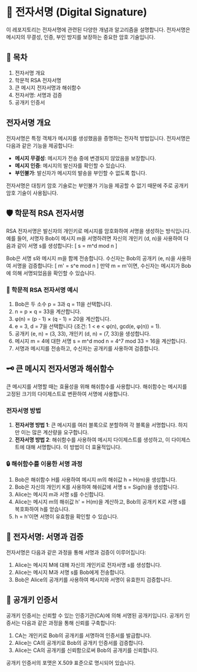 # 📄 전자서명 (Digital Signature)

이 레포지토리는 전자서명에 관련된 다양한 개념과 알고리즘을 설명합니다. 전자서명은 메시지의 무결성, 인증, 부인 방지를 보장하는 중요한 암호 기술입니다.

## 📑 목차
1. 전자서명 개요
2. 학문적 RSA 전자서명
3. 큰 메시지 전자서명과 해쉬함수
4. 전자서명: 서명과 검증
5. 공개키 인증서

## 전자서명 개요
전자서명은 특정 객체가 메시지를 생성했음을 증명하는 전자적 방법입니다. 전자서명은 다음과 같은 기능을 제공합니다:
- **메시지 무결성**: 메시지가 전송 중에 변경되지 않았음을 보장합니다.
- **메시지 인증**: 메시지의 발신자를 확인할 수 있습니다.
- **부인불가**: 발신자가 메시지의 발송을 부인할 수 없도록 합니다.

전자서명은 대칭키 암호 기술로는 부인불가 기능을 제공할 수 없기 때문에 주로 공개키 암호 기술이 사용됩니다.

## 🛡️ 학문적 RSA 전자서명
RSA 전자서명은 발신자의 개인키로 메시지를 암호화하여 서명을 생성하는 방식입니다. 예를 들어, 서명자 Bob이 메시지 m을 서명하려면 자신의 개인키 (d, n)을 사용하여 다음과 같이 서명 s를 생성합니다:
\[ s = m^d mod n \]

Bob은 서명 s와 메시지 m을 함께 전송합니다. 수신자는 Bob의 공개키 (e, n)을 사용하여 서명을 검증합니다:
\[ m' = s^e mod n \]
만약 m = m'이면, 수신자는 메시지가 Bob에 의해 서명되었음을 확인할 수 있습니다.

### 📘 학문적 RSA 전자서명 예시
1. Bob은 두 소수 p = 3과 q = 11을 선택합니다.
2. n = p × q = 33을 계산합니다.
3. φ(n) = (p - 1) × (q - 1) = 20을 계산합니다.
4. e = 3, d = 7을 선택합니다 (조건: 1 < e < φ(n), gcd(e, φ(n)) = 1).
5. 공개키 (e, n) = (3, 33), 개인키 (d, n) = (7, 33)을 생성합니다.
6. 메시지 m = 4에 대한 서명 s = m^d mod n = 4^7 mod 33 = 16을 계산합니다.
7. 서명과 메시지를 전송하고, 수신자는 공개키를 사용하여 검증합니다.

## 🗝️ 큰 메시지 전자서명과 해쉬함수
큰 메시지를 서명할 때는 효율성을 위해 해쉬함수를 사용합니다. 해쉬함수는 메시지를 고정된 크기의 다이제스트로 변환하여 서명에 사용합니다.

### 전자서명 방법
1. **전자서명 방법 1**: 큰 메시지를 여러 블록으로 분할하여 각 블록을 서명합니다. 하지만 이는 많은 계산량을 요구합니다.
2. **전자서명 방법 2**: 해쉬함수를 사용하여 메시지 다이제스트를 생성하고, 이 다이제스트에 대해 서명합니다. 이 방법이 더 효율적입니다.

### 🔒 해쉬함수를 이용한 서명 과정
1. Bob은 해쉬함수 H를 사용하여 메시지 m의 해쉬값 h = H(m)을 생성합니다.
2. Bob은 자신의 개인키 K를 사용하여 해쉬값에 서명 s = Sig(h)을 생성합니다.
3. Alice는 메시지 m과 서명 s를 수신합니다.
4. Alice는 메시지 m의 해쉬값 h' = H(m)을 계산하고, Bob의 공개키 K로 서명 s를 복호화하여 h를 얻습니다.
5. h = h'이면 서명이 유효함을 확인할 수 있습니다.

## 📝 전자서명: 서명과 검증
전자서명은 다음과 같은 과정을 통해 서명과 검증이 이루어집니다:
1. Alice는 메시지 M에 대해 자신의 개인키로 전자서명 s를 생성합니다.
2. Alice는 메시지 M과 서명 s를 Bob에게 전송합니다.
3. Bob은 Alice의 공개키를 사용하여 메시지와 서명이 유효한지 검증합니다.

## 🔏 공개키 인증서
공개키 인증서는 신뢰할 수 있는 인증기관(CA)에 의해 서명된 공개키입니다. 공개키 인증서는 다음과 같은 과정을 통해 신뢰를 구축합니다:
1. CA는 개인키로 Bob의 공개키를 서명하여 인증서를 발급합니다.
2. Alice는 CA의 공개키로 Bob의 공개키 인증서를 검증합니다.
3. Alice는 CA의 공개키를 신뢰함으로써 Bob의 공개키를 신뢰합니다.

공개키 인증서의 포맷은 X.509 표준으로 명시되어 있습니다.
